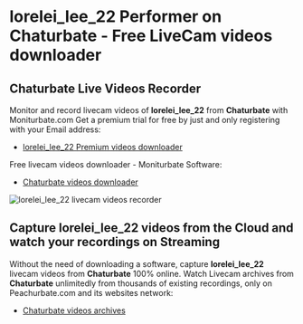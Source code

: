 # lorelei_lee_22 Performer on Chaturbate - Free LiveCam videos downloader

## Chaturbate Live Videos Recorder

Monitor and record livecam videos of **lorelei_lee_22** from **Chaturbate** with Moniturbate.com
Get a premium trial for free by just and only registering with your Email address:
* [lorelei_lee_22 Premium videos downloader](https://moniturbate.com/request-demo-licence-key.html)

Free livecam videos downloader - Moniturbate Software:
* [Chaturbate videos downloader](https://moniturbate.com/moniturbate-download-software.html)

![lorelei_lee_22 livecam videos recorder](https://peachurnet.com/templates/moniturbate-software.png)


## Capture lorelei_lee_22 videos from the Cloud and watch your recordings on Streaming

Without the need of downloading a software, capture **lorelei_lee_22** livecam videos from **Chaturbate** 100% online.
Watch Livecam archives from **Chaturbate** unlimitedly from thousands of existing recordings, only on Peachurbate.com and its websites network:
* [Chaturbate videos archives](https://peachurnet.com/)